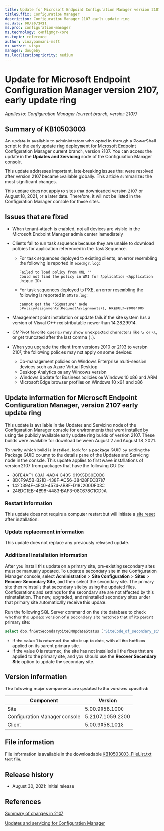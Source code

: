 ```yaml
---
title: Update for Microsoft Endpoint Configuration Manager version 2107, early update ring
titleSuffix: Configuration Manager
description: Configuration Manager 2107 early update ring
ms.date: 08/30/2021
ms.prod: configuration-manager
ms.technology: configmgr-core
ms.topic: reference
author: vinaypamnani-msft
ms.author: vinpa
manager: dougeby
ms.localizationpriority: medium
---
```


# Update for Microsoft Endpoint Configuration Manager version 2107, early update ring

*Applies to: Configuration Manager (current branch, version 2107)*

## Summary of KB10503003

An update is available to administrators who opted in through a PowerShell script to the early update ring deployment for Microsoft Endpoint Configuration Manager current branch, version 2107. You can access the update in the **Updates and Servicing** node of the Configuration Manager console.

This update addresses important, late-breaking issues that were resolved after version 2107 became available globally. This article summarizes the most significant changes.

This update does not apply to sites that downloaded version 2107 on August 18, 2021, or a later date. Therefore, it will not be listed in the Configuration Manager console for those sites.

## Issues that are fixed

<!-- 10176285 -->
- When tenant-attach is enabled, not all devices are visible in the Microsoft Endpoint Manager admin center immediately.

<!-- 10506770 -->
- Clients fail to run task sequence because they are unable to download policies for application referenced in the Task Sequence.

  - For task sequences deployed to existing clients, an error resembling the following is reported in `execmgr.log`:
  
    ```text
    Failed to load policy from XML ''
    Could not find the policy in WMI for Application <Application Unique ID>
    ```

  - For task sequences deployed to PXE, an error resembling the following is reported in `SMSTS.log`:

    ```text
    cannot get the 'Signature' node
    oPolicyAssignments.RequestAssignments(), HRESULT=80004005
    ```

<!-- 10518360 -->
- Management point installation or update fails if the site system has a version of Visual C++ redistributable newer than 14.28.29914.

<!-- 10517223 -->
- CMPivot favorite queries may show unexpected characters like `\r` or `\t`, or get truncated after the last comma (`,`).

<!-- 10608021 -->
- When you upgrade the client from versions 2010 or 2103 to version 2107, the following policies may not apply on some devices:

  - Co-management policies on Windows Enterprise multi-session devices such as Azure Virtual Desktop
  - Desktop Analytics on any Windows version
  - Windows Update for Business policies on Windows 10 x86 and ARM
  - Microsoft Edge browser profiles on Windows 10 x64 and x86

## Update information for Microsoft Endpoint Configuration Manager, version 2107 early update ring

This update is available in the Updates and Servicing node of the Configuration Manager console for environments that were installed by using the publicly available early update ring builds of version 2107. These builds were available for download between August 2 and August 18, 2021.

To verify which build is installed, look for a package GUID by adding the Package GUID column to the details pane of the Updates and Servicing node in the console. This update applies to first wave installations of version 2107 from packages that have the following GUIDs:

- 86FE4AF1-68A1-4AD4-B435-91995D30ECD6
- 8D0F9A5B-B21D-438F-AC56-38428FECB787
- 142D394F-4E40-4574-AB8F-D182200DF03C
- 248DC1EB-4B98-4483-BAF3-08C678C1CD0A

### Restart information

This update does not require a computer restart but will initiate a [site reset](../../core/servers/manage/modify-your-infrastructure.md#bkmk_reset) after installation.

### Update replacement information

This update does not replace any previously released update.

### Additional installation information

After you install this update on a primary site, pre-existing secondary sites must be manually updated. To update a secondary site in the Configuration Manager console, select **Administration** > **Site Configuration** > **Sites** >  **Recover Secondary Site**, and then select the secondary site. The primary site then reinstalls that secondary site by using the updated files. Configurations and settings for the secondary site are not affected by this reinstallation. The new, upgraded, and reinstalled secondary sites under that primary site automatically receive this update.

Run the following SQL Server command on the site database to check whether the update version of a secondary site matches that of its parent primary site:

```sql
select dbo.fnGetSecondarySiteCMUpdateStatus ('SiteCode_of_secondary_site')
```

- If the value 1 is returned, the site is up to date, with all the hotfixes applied on its parent primary site.
- If the value 0 is returned, the site has not installed all the fixes that are applied to the primary site, and you should use the **Recover Secondary Site** option to update the secondary site.

## Version information

The following major components are updated to the versions specified:

| Component                     | Version          |
|-------------------------------|------------------|
| Site                          | 5.00.9058.1000   |
| Configuration Manager console | 5.2107.1059.2300 |
| Client                        | 5.00.9058.1018   |

## File information

File information is available in the downloadable [KB10503003_FileList.txt](https://aka.ms/KB10503003_FileList) text file.

## Release history

- August 30, 2021: Initial release

## References

[Summary of changes in 2107](../../hotfix/2107/10096997.md)

[Updates and servicing for Configuration Manager](../../core/servers/manage/updates.md)
